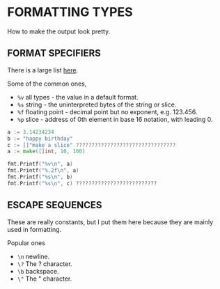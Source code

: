 # FORMATTING TYPES

How to make the output look pretty.

## FORMAT SPECIFIERS

There is a large list [here](https://golang.org/pkg/fmt/).

Some of the common ones,

* `%v` all types - the value in a default format.
* `%s` string - the uninterpreted bytes of the string or slice.
* `%f` floating point - decimal point but no exponent, e.g. 123.456.
* `%p` slice - address of 0th element in base 16 notation, with leading 0.

```go
a := 3.14234234
b := "happy birthday"
c := []"make a slice" ????????????????????????????????
a := make([]int, 10, 100)

fmt.Printf("%v\n", a)
fmt.Printf("%.2f\n", a)
fmt.Printf("%s\n", b)
fmt.Printf("%s\n", c) ??????????????????????????
```

## ESCAPE SEQUENCES

These are really constants, but I put them here because they are mainly used in formatting.

Popular ones

* `\n` newline.
* `\?` The ? character.
* `\b` backspace.
* `\"` The " character.